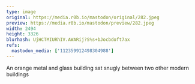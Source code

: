```yaml
---
type: image
original: https://media.r0b.io/mastodon/original/282.jpeg
preview: https://media.r0b.io/mastodon/preview/282.jpeg
width: 2494
height: 3326
blurhash: UjHCTMIURhIV.AWARij?S%s+bJocbdoft7ax
refs:
  mastodon_media: ['112359912498304988']
---
```


An orange metal and glass building sat snugly between two other modern buildings 
